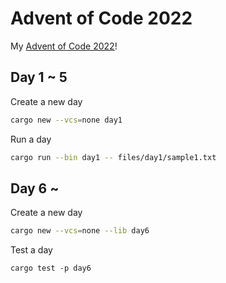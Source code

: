 # Advent of Code 2022
My [Advent of Code 2022](https://adventofcode.com/2022)!

## Day 1 ~ 5
Create a new day
``` sh
cargo new --vcs=none day1
```

Run a day
``` sh
cargo run --bin day1 -- files/day1/sample1.txt
```

## Day 6 ~
Create a new day
``` sh
cargo new --vcs=none --lib day6
```

Test a day
```
cargo test -p day6
```